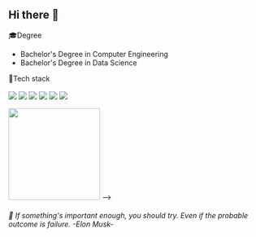 <!-- ![header](https://capsule-render.vercel.app/api?type=waving&color=003458&height=150&section=header) -->
## Hi there 👋

🎓Degree<br>
- Bachelor's Degree in Computer Engineering<br>
- Bachelor's Degree in Data Science

🔧Tech stack<br>
<br>
<img src="https://img.shields.io/badge/java-007396?style=for-the-badge&logo=OpenJDK&logoColor=white">
<img src="https://img.shields.io/badge/springboot-6DB33F?style=for-the-badge&logo=springboot&logoColor=white">
<img src="https://img.shields.io/badge/Python-3776AB?style=for-the-badge&logo=Python&logoColor=white">
<img src="https://img.shields.io/badge/MySQL-4479A1?style=for-the-badge&logo=MySQL&logoColor=white">
<img src="https://img.shields.io/badge/docker-%230db7ed.svg?style=for-the-badge&logo=docker&logoColor=white"> 
<img src="https://img.shields.io/badge/GitHub Actions-2088FF?style=for-the-badge&logo=GitHub Actions&logoColor=white">

<p>
  <img height="180em" src="https://github-readme-stats.vercel.app/api?username=jangjh0201&show_icons=true&rank_icon=github&theme=github_dark_dimmed&bg_color=003153>
<!--   <img height="180em" src="https://github-readme-stats.vercel.app/api/top-langs/?username=jangjh0201&layout=compact&bg_color=30,e96443,904e95&title_color=fff&text_color=fff"> -->
</p>

###### 🔭 If something's important enough, you should try. Even if the probable outcome is failure. -Elon Musk-
